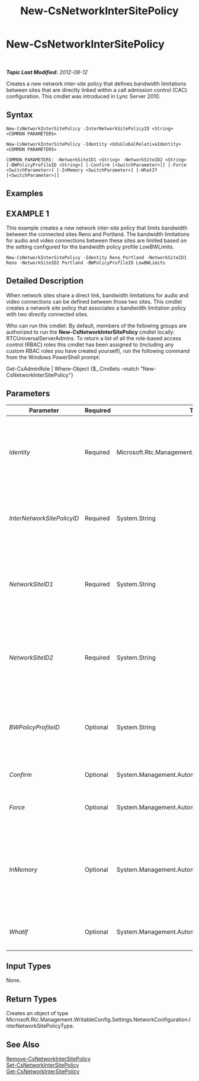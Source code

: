 ﻿---
title: New-CsNetworkInterSitePolicy
TOCTitle: New-CsNetworkInterSitePolicy
ms:assetid: e127153f-a1c3-4a31-8dd3-f08d45eca800
ms:mtpsurl: https://technet.microsoft.com/en-us/library/Gg398994(v=OCS.15)
ms:contentKeyID: 48185532
ms.date: 07/23/2014
mtps_version: v=OCS.15
---

<div data-xmlns="http://www.w3.org/1999/xhtml">

<div class="topic" data-xmlns="http://www.w3.org/1999/xhtml" data-msxsl="urn:schemas-microsoft-com:xslt" data-cs="http://msdn.microsoft.com/en-us/">

<div data-asp="http://msdn2.microsoft.com/asp">

# New-CsNetworkInterSitePolicy

</div>

<div id="mainSection">

<div id="mainBody">

<span> </span>

_**Topic Last Modified:** 2012-08-12_

Creates a new network inter-site policy that defines bandwidth limitations between sites that are directly linked within a call admission control (CAC) configuration. This cmdlet was introduced in Lync Server 2010.

<div>

## Syntax

    New-CsNetworkInterSitePolicy -InterNetworkSitePolicyID <String> <COMMON PARAMETERS>

    New-CsNetworkInterSitePolicy -Identity <XdsGlobalRelativeIdentity> <COMMON PARAMETERS>

    COMMON PARAMETERS: -NetworkSiteID1 <String> -NetworkSiteID2 <String> [-BWPolicyProfileID <String>] [-Confirm [<SwitchParameter>]] [-Force <SwitchParameter>] [-InMemory <SwitchParameter>] [-WhatIf [<SwitchParameter>]]

</div>

<div>

## Examples

<div>

## EXAMPLE 1

This example creates a new network inter-site policy that limits bandwidth between the connected sites Reno and Portland. The bandwidth limitations for audio and video connections between these sites are limited based on the setting configured for the bandwidth policy profile LowBWLimits.

    New-CsNetworkInterSitePolicy -Identity Reno_Portland -NetworkSiteID1 Reno -NetworkSiteID2 Portland -BWPolicyProfileID LowBWLimits

</div>

</div>

<div>

## Detailed Description

When network sites share a direct link, bandwidth limitations for audio and video connections can be defined between those two sites. This cmdlet creates a network site policy that associates a bandwidth limitation policy with two directly connected sites.

Who can run this cmdlet: By default, members of the following groups are authorized to run the **New-CsNetworkInterSitePolicy** cmdlet locally: RTCUniversalServerAdmins. To return a list of all the role-based access control (RBAC) roles this cmdlet has been assigned to (including any custom RBAC roles you have created yourself), run the following command from the Windows PowerShell prompt:

Get-CsAdminRole | Where-Object {$\_.Cmdlets –match "New-CsNetworkInterSitePolicy"}

</div>

<div>

## Parameters


<table>
<colgroup>
<col style="width: 25%" />
<col style="width: 25%" />
<col style="width: 25%" />
<col style="width: 25%" />
</colgroup>
<thead>
<tr class="header">
<th>Parameter</th>
<th>Required</th>
<th>Type</th>
<th>Description</th>
</tr>
</thead>
<tbody>
<tr class="odd">
<td><p><em>Identity</em></p></td>
<td><p>Required</p></td>
<td><p>Microsoft.Rtc.Management.Xds.XdsGlobalRelativeIdentity</p></td>
<td><p>A unique identifier for the newly created network inter-site policy. Network inter-site policies are created only at the global scope, so this identifier does not need to specify a scope. Instead, it contains a string that is a unique name that identifies that site policy.</p></td>
</tr>
<tr class="even">
<td><p><em>InterNetworkSitePolicyID</em></p></td>
<td><p>Required</p></td>
<td><p>System.String</p></td>
<td><p>This value is the same as the Identity. You cannot specify both an Identity and an InterNetworkSitePolicyID; a value entered for one will be automatically used for both.</p></td>
</tr>
<tr class="odd">
<td><p><em>NetworkSiteID1</em></p></td>
<td><p>Required</p></td>
<td><p>System.String</p></td>
<td><p>The Identity (NetworkSiteID) of one of the two sites associated with this policy. The combination of NetworkSiteID1 and NetworkSiteID2 must be unique (for example, you can’t have two site policies defined that connect Reno and Portland).</p></td>
</tr>
<tr class="even">
<td><p><em>NetworkSiteID2</em></p></td>
<td><p>Required</p></td>
<td><p>System.String</p></td>
<td><p>The Identity (NetworkSiteID) of one of the two sites associated with this policy. The combination of NetworkSiteID1 and NetworkSiteID2 must be unique (for example, you can’t have two site policies defined that connect Reno and Portland).</p></td>
</tr>
<tr class="odd">
<td><p><em>BWPolicyProfileID</em></p></td>
<td><p>Optional</p></td>
<td><p>System.String</p></td>
<td><p>The Identity of the bandwidth policy profile that will define the limitations for this site policy. You can retrieve a list of available profiles by calling the <strong>Get-CsNetworkBandwidthPolicyProfile</strong> cmdlet.</p></td>
</tr>
<tr class="even">
<td><p><em>Confirm</em></p></td>
<td><p>Optional</p></td>
<td><p>System.Management.Automation.SwitchParameter</p></td>
<td><p>Prompts you for confirmation before executing the command.</p></td>
</tr>
<tr class="odd">
<td><p><em>Force</em></p></td>
<td><p>Optional</p></td>
<td><p>System.Management.Automation.SwitchParameter</p></td>
<td><p>Suppresses any confirmation prompts that would otherwise be displayed before making changes.</p></td>
</tr>
<tr class="even">
<td><p><em>InMemory</em></p></td>
<td><p>Optional</p></td>
<td><p>System.Management.Automation.SwitchParameter</p></td>
<td><p>Creates an object reference without actually committing the object as a permanent change. If you assign the output of this cmdlet called with this parameter to a variable, you can make changes to the properties of the object reference and then commit those changes by calling this cmdlet’s matching Set- cmdlet.</p></td>
</tr>
<tr class="odd">
<td><p><em>WhatIf</em></p></td>
<td><p>Optional</p></td>
<td><p>System.Management.Automation.SwitchParameter</p></td>
<td><p>Describes what would happen if you executed the command without actually executing the command.</p></td>
</tr>
</tbody>
</table>


</div>

<div>

## Input Types

None.

</div>

<div>

## Return Types

Creates an object of type Microsoft.Rtc.Management.WritableConfig.Settings.NetworkConfiguration.InterNetworkSitePolicyType.

</div>

<div>

## See Also


[Remove-CsNetworkInterSitePolicy](remove-csnetworkintersitepolicy.md)  
[Set-CsNetworkInterSitePolicy](set-csnetworkintersitepolicy.md)  
[Get-CsNetworkInterSitePolicy](get-csnetworkintersitepolicy.md)  
  

</div>

</div>

<span> </span>

</div>

</div>

</div>

